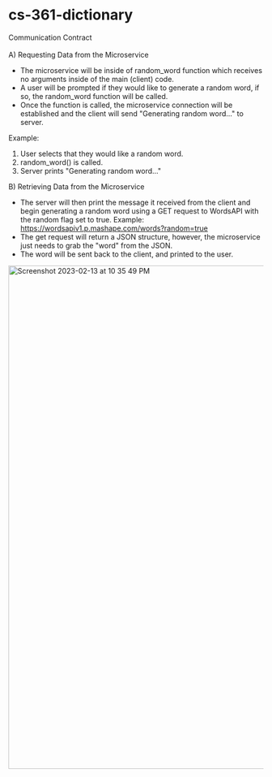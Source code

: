 # cs-361-dictionary

Communication Contract<br><br>
A) Requesting Data from the Microservice
  - The microservice will be inside of random_word function which receives no arguments inside of the main (client) code.
  - A user will be prompted if they would like to generate a random word, if so, the random_word function will be called.
  - Once the function is called, the microservice connection will be established and the client will send "Generating random word..." to server.
  
  Example:<br>
  1. User selects that they would like a random word.<br>
  2. random_word() is called.<br>
  3. Server prints "Generating random word..."<br>
    
  B) Retrieving Data from the Microservice
  - The server will then print the message it received from the client and begin generating a random word using a GET request to WordsAPI with
    the random flag set to true. Example: https://wordsapiv1.p.mashape.com/words?random=true
  - The get request will return a JSON structure, however, the microservice just needs to grab the "word" from the JSON.
  - The word will be sent back to the client, and printed to the user.
  

   
<img width="992" alt="Screenshot 2023-02-13 at 10 35 49 PM" src="https://user-images.githubusercontent.com/91238002/218633242-b3c537bd-d0e3-4d8d-bc62-1ecf9f0a7948.png">
